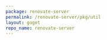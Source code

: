 ```yaml
---
package: renovate-server
permalink: /renovate-server/pkg/util
layout: goget
repo_name: renovate-server
---
```

